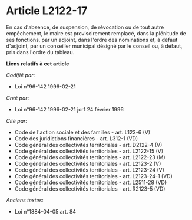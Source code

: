 # Article L2122-17

En cas d'absence, de suspension, de révocation ou de tout autre empêchement, le maire est provisoirement remplacé, dans la
plénitude de ses fonctions, par un adjoint, dans l'ordre des nominations et, à défaut d'adjoint, par un conseiller municipal
désigné par le conseil ou, à défaut, pris dans l'ordre du tableau.

**Liens relatifs à cet article**

_Codifié par_:

  - Loi n°96-142 1996-02-21

_Créé par_:

  - Loi n°96-142 1996-02-21 jorf 24 février 1996

_Cité par_:

  - Code de l'action sociale et des familles - art. L123-6 (V)
  - Code des juridictions financières - art. L312-1 (VD)
  - Code général des collectivités territoriales - art. D2122-4 (V)
  - Code général des collectivités territoriales - art. L2122-15 (V)
  - Code général des collectivités territoriales - art. L2122-23 (M)
  - Code général des collectivités territoriales - art. L2123-2 (V)
  - Code général des collectivités territoriales - art. L2123-24 (V)
  - Code général des collectivités territoriales - art. L2123-24-1 (VD)
  - Code général des collectivités territoriales - art. L2511-28 (VD)
  - Code général des collectivités territoriales - art. R2123-5 (VD)

_Anciens textes_:

  - Loi n°1884-04-05 art. 84
